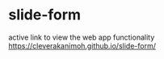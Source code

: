 # slide-form

active link to view the web app functionality https://cleverakanimoh.github.io/slide-form/
